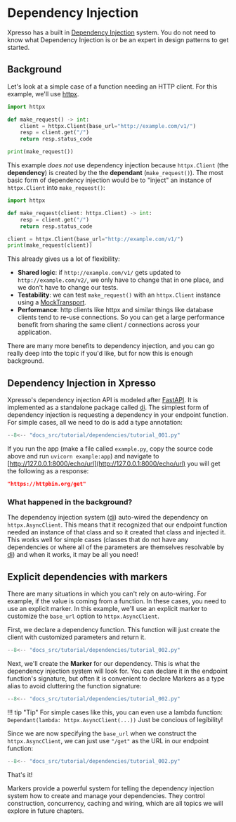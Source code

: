 # Dependency Injection

Xpresso has a built in [Dependency Injection] system.
You do not need to know what Dependency Injection is or be an expert in design patterns to get started.

## Background

Let's look at a simple case of a function needing an HTTP client.
For this example, we'll use [httpx].

```python
import httpx

def make_request() -> int:
    client = httpx.Client(base_url="http://example.com/v1/")
    resp = client.get("/")
    return resp.status_code

print(make_request())
```

This example _does not_ use dependency injection because `httpx.Client` (the **dependency**) is created by the the **dependant** (`make_request()`).
The most basic form of dependency injection would be to "inject" an instance of `httpx.Client` into `make_request()`:

```python
import httpx

def make_request(client: httpx.Client) -> int:
    resp = client.get("/")
    return resp.status_code

client = httpx.Client(base_url="http://example.com/v1/")
print(make_request(client))
```

This already gives us a lot of flexibility:

- **Shared logic**: if `http://example.com/v1/` gets updated to `http://example.com/v2/`, we only have to change that in one place, and we don't have to change our tests.
- **Testability**: we can test `make_request()` with an `httpx.Client` instance using a [MockTransport].
- **Performance**: http clients like httpx and similar things like database clients tend to re-use connections. So you can get a large performance benefit from sharing the same client / connections across your application.

There are many more benefits to dependency injection, and you can go really deep into the topic if you'd like, but for now this is enough background.

## Dependency Injection in Xpresso

Xpresso's dependency injection API is modeled after [FastAPI].
It is implemented as a standalone package called [di].
The simplest form of dependency injection is requesting a dependency in your endpoint function.
For simple cases, all we need to do is add a type annotation:

```python hl_lines="6"
--8<-- "docs_src/tutorial/dependencies/tutorial_001.py"
```

If you run the app (make a file called `example.py`, copy the source code above and run `uvicorn example:app`) and navigate to [http://127.0.0.1:8000/echo/url](http://127.0.0.1:8000/echo/url) you will get the following as a response:

```json
"https://httpbin.org/get"
```

### What happened in the background?

The dependency injection system ([di]) auto-wired the dependency on `httpx.AsyncClient`.
This means that it recognized that our endpoint function needed an instance of that class and so it created that class and injected it.
This works well for simple cases (classes that do not have any dependencies or where all of the parameters are themselves resolvable by [di]) and when it works, it may be all you need!

## Explicit dependencies with markers

There are many situations in which you can't rely on auto-wiring.
For example, if the value is coming from a function.
In these cases, you need to use an explicit marker.
In this example, we'll use an explicit marker to customize the `base_url` option to `httpx.AsyncClient`.

First, we declare a dependency function.
This function will just create the client with customized parameters and return it.

```python hl_lines="7-8"
--8<-- "docs_src/tutorial/dependencies/tutorial_002.py"
```

Next, we'll create the **Marker** for our dependency.
This is what the dependency injection system will look for.
You can declare it in the endpoint function's signature, but often it is convenient to declare Markers as a type alias to avoid cluttering the function signature:

```python hl_lines="11"
--8<-- "docs_src/tutorial/dependencies/tutorial_002.py"
```

!!! tip "Tip"
    For simple cases like this, you can even use a lambda function: `Dependant(lambda: httpx.AsyncClient(...))`
    Just be concious of legibility!

Since we are now specifying the `base_url` when we construct the `httpx.AsyncClient`, we can just use `"/get"` as the URL in our endpoint function:

```python hl_lines="15"
--8<-- "docs_src/tutorial/dependencies/tutorial_002.py"
```

That's it!

Markers provide a powerful system for telling the dependency injection system how to create and manage your dependencies.
They control construction, concurrency, caching and wiring, which are all topics we will explore in future chapters.

[Dependency Injection]: https://en.wikipedia.org/wiki/Dependency_injection
[httpx]: https://www.python-httpx.org
[MockTransport]: https://www.python-httpx.org/advanced/#mock-transports
[FastAPI]: https://fastapi.tiangolo.com/tutorial/dependencies/
[di]: https://github.com/adriangb/di
